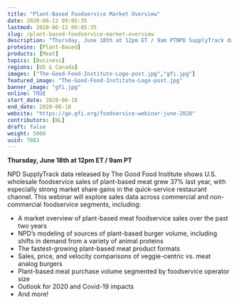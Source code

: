```yaml
---
title: "Plant-Based Foodservice Market Overview"
date: 2020-06-12 09:05:35
lastmod: 2020-06-12 09:05:35
slug: /plant-based-foodservice-market-overview
description: "Thursday, June 18th at 12pm ET / 9am PTNPD SupplyTrack data released by The Good Food Institute shows U.S. wholesale foodservice sales of plant-based meat grew 37% last year, with especially strong market share gains in the quick-service restaurant channel. This webinar will explore sales data across commercial and non-commercial foodservice segments, including: "
proteins: [Plant-Based]
products: [Meat]
topics: [Business]
regions: [US & Canada]
images: ["The-Good-Food-Institute-Logo-post.jpg","gfi.jpg"]
featured_image: "The-Good-Food-Institute-Logo-post.jpg"
banner_image: "gfi.jpg"
online: TRUE
start_date: 2020-06-18
end_date: 2020-06-18
website: "https://go.gfi.org/foodservice-webinar-june-2020"
contributors: [NL]
draft: false
weight: 5000
uuid: 7083
---
```

<p><strong>Thursday, June 18th at 12pm ET / 9am PT</strong></p>
<p>NPD SupplyTrack data released by The Good Food Institute shows U.S. wholesale foodservice sales of plant-based meat grew 37% last year, with especially strong market share gains in the quick-service restaurant channel. This webinar will explore sales data across commercial and non-commercial foodservice segments, including: </p>
<ul>
<li>A market overview of plant-based meat foodservice sales over the past two years</li>
<li>NPD’s modeling of sources of plant-based burger volume, including shifts in demand from a variety of animal proteins</li>
<li>The fastest-growing plant-based meat product formats</li>
<li>Sales, price, and velocity comparisons of veggie-centric vs. meat analog burgers</li>
<li>Plant-based meat purchase volume segmented by foodservice operator size</li>
<li>Outlook for 2020 and Covid-19 impacts</li>
<li>And more!</li>
</ul>
